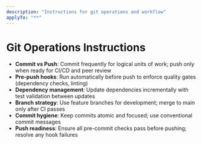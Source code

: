 ```yaml
---
description: "Instructions for git operations and workflow"
applyTo: "**"
---
```

# Git Operations Instructions

- **Commit vs Push**: Commit frequently for logical units of work; push only when ready for CI/CD and peer review
- **Pre-push hooks**: Run automatically before push to enforce quality gates (dependency checks, linting)
- **Dependency management**: Update dependencies incrementally with test validation between updates
- **Branch strategy**: Use feature branches for development; merge to main only after CI passes
- **Commit hygiene**: Keep commits atomic and focused; use conventional commit messages
- **Push readiness**: Ensure all pre-commit checks pass before pushing; resolve any hook failures
